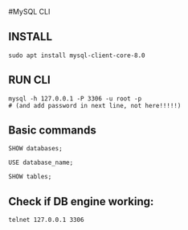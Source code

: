 #MySQL CLI

## INSTALL
```
sudo apt install mysql-client-core-8.0
```

## RUN CLI
```
mysql -h 127.0.0.1 -P 3306 -u root -p
# (and add password in next line, not here!!!!!)
```

## Basic commands
```
SHOW databases;

USE database_name;

SHOW tables;
```

## Check if DB engine working:
```
telnet 127.0.0.1 3306
```

